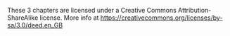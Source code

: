 These 3 chapters are licensed under a  Creative Commons Attribution-ShareAlike license.  More info at https://creativecommons.org/licenses/by-sa/3.0/deed.en_GB 
